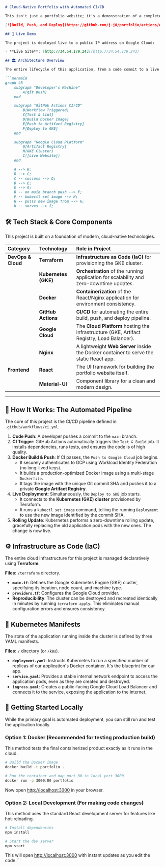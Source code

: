 ```markdown
# Cloud-Native Portfolio with Automated CI/CD

This isn't just a portfolio website; it's a demonstration of a complete, automated DevOps workflow. The React application serves as the payload for an enterprise-grade delivery system built on Google Cloud Platform, Kubernetes, and Infrastructure as Code.

[![Build, Push, and Deploy](https://github.com/j-j0/portfolio/actions/workflows/ci.yml/badge.svg)](https://github.com/j-j0/portfolio/actions)

## 🚀 Live Demo

The project is deployed live to a public IP address on Google Cloud:

- **Live Site**: [http://34.54.179.243](http://34.54.179.243)  

## 🏛️ Architecture Overview

The entire lifecycle of this application, from a code commit to a live deployment, is fully automated.

```mermaid
graph LR
    subgraph "Developer's Machine"
        A[git push]
    end

    subgraph "GitHub Actions CI/CD"
        B(Workflow Triggered)
        C{Test & Lint}
        D[Build Docker Image]
        E[Push to Artifact Registry]
        F[Deploy to GKE]
    end

    subgraph "Google Cloud Platform"
        G[Artifact Registry]
        H(GKE Cluster)
        I([Live Website])
    end

    A --> B;
    B --> C;
    C -- success --> D;
    D --> E;
    E --> G;
    B -- on main branch push --> F;
    F -- kubectl set image --> H;
    H -- pulls new image from --> G;
    H -- serves --> I;
```

## 🛠️ Tech Stack & Core Components

This project is built on a foundation of modern, cloud-native technologies.

| Category | Technology | Role in Project |
| :--- | :--- | :--- |
| **DevOps & Cloud** | **Terraform** | **Infrastructure as Code (IaC)** for provisioning the GKE cluster. |
| | **Kubernetes (GKE)** | **Orchestration** of the running application for scalability and zero-downtime updates. |
| | **Docker** | **Containerization** of the React/Nginx application for environment consistency. |
| | **GitHub Actions** | **CI/CD** for automating the entire build, push, and deploy pipeline. |
| | **Google Cloud** | The **Cloud Platform** hosting the infrastructure (GKE, Artifact Registry, Load Balancer). |
| | **Nginx** | A lightweight **Web Server** inside the Docker container to serve the static React app. |
| **Frontend** | **React** | The UI framework for building the portfolio website itself. |
| | **Material-UI** | Component library for a clean and modern design. |

---

## 🔧 How It Works: The Automated Pipeline

The core of this project is the CI/CD pipeline defined in `.github/workflows/ci.yml`.

1.  **Code Push**: A developer pushes a commit to the `main` branch.
2.  **CI Trigger**: GitHub Actions automatically triggers the `Test & Build` job. It installs dependencies, runs tests, and ensures the code is of high quality.
3.  **Docker Build & Push**: If CI passes, the `Push to Google Cloud` job begins.
    *   It securely authenticates to GCP using Workload Identity Federation (no long-lived keys).
    *   It builds a production-optimized Docker image using a multi-stage `Dockerfile`.
    *   It tags the image with the unique Git commit SHA and pushes it to a private **Google Artifact Registry**.
4.  **Live Deployment**: Simultaneously, the `Deploy to GKE` job starts.
    *   It connects to the **Kubernetes (GKE) cluster** provisioned by Terraform.
    *   It runs a `kubectl set image` command, telling the running `Deployment` to use the new image identified by the commit SHA.
5.  **Rolling Update**: Kubernetes performs a zero-downtime rolling update, gracefully replacing the old application pods with the new ones. The change is now live.

## ⚙️ Infrastructure as Code (IaC)

The entire cloud infrastructure for this project is managed declaratively using **Terraform**.

**Files:** `/terraform` directory.

-   **`main.tf`**: Defines the Google Kubernetes Engine (GKE) cluster, specifying its location, node count, and machine type.
-   **`providers.tf`**: Configures the Google Cloud provider.
-   **Reproducibility**: The cluster can be destroyed and recreated identically in minutes by running `terraform apply`. This eliminates manual configuration errors and ensures consistency.

## 🚢 Kubernetes Manifests

The state of the application running inside the cluster is defined by three YAML manifests.

**Files:** `/` directory (or `/k8s`).

-   **`deployment.yaml`**: Instructs Kubernetes to run a specified number of replicas of our application's Docker container. It's the blueprint for our app.
-   **`service.yaml`**: Provides a stable internal network endpoint to access the application pods, even as they are created and destroyed.
-   **`ingress.yaml`**: Creates a public-facing Google Cloud Load Balancer and connects it to the service, exposing the application to the internet.

## 🚀 Getting Started Locally

While the primary goal is automated deployment, you can still run and test the application locally.

### Option 1: Docker (Recommended for testing production build)

This method tests the final containerized product exactly as it runs in the cloud.

```bash
# Build the Docker image
docker build -t portfolio .

# Run the container and map port 80 to local port 3000
docker run -p 3000:80 portfolio
```
Now open [http://localhost:3000](http://localhost:3000) in your browser.

### Option 2: Local Development (For making code changes)

This method uses the standard React development server for features like hot-reloading.

```bash
# Install dependencies
npm install

# Start the dev server
npm start
```
This will open [http://localhost:3000](http://localhost:3000) with instant updates as you edit the code.```